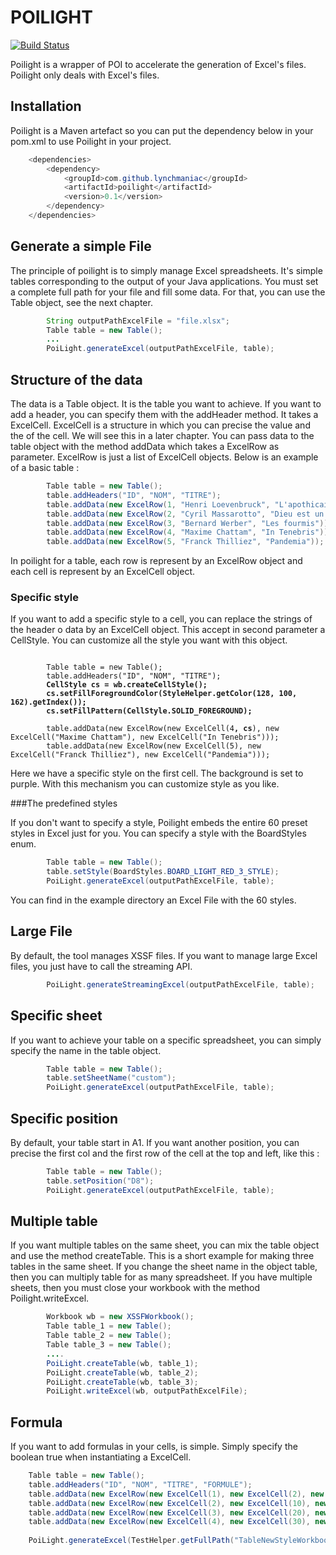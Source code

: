 # POILIGHT
[![Build Status](https://travis-ci.org/lynchmaniac/poilight.svg?branch=master)](https://travis-ci.org/lynchmaniac/poilight)

Poilight is a wrapper of POI to accelerate the generation of Excel's files. Poilight only deals with Excel's files.

## Installation

Poilight is a Maven artefact so you can put the dependency below in your pom.xml to use Poilight in your project.

```java
  	<dependencies>
		<dependency>
			<groupId>com.github.lynchmaniac</groupId>
			<artifactId>poilight</artifactId>
			<version>0.1</version>
		</dependency>
	</dependencies>
```

## Generate a simple File

The principle of poilight is to simply manage Excel spreadsheets. It's simple tables corresponding to the output of your Java applications. You must set a complete full path for your file and fill some data. For that, you can use the Table object, see the next chapter.

```java
		String outputPathExcelFile = "file.xlsx";
		Table table = new Table();
		...
		PoiLight.generateExcel(outputPathExcelFile, table);
```

## Structure of the data

The data is a Table object. It is the table you want to achieve. If you want to add a header, you can specify them with the addHeader method. It takes a ExcelCell. ExcelCell is a structure in which you can precise the value and the of the cell. We will see this in a later chapter.
You can pass data to the table object with the method addData which takes a ExcelRow as parameter. ExcelRow is just a list of ExcelCell objects.
Below is an example of a basic table :

```java
		Table table = new Table();
		table.addHeaders("ID", "NOM", "TITRE");
		table.addData(new ExcelRow(1, "Henri Loevenbruck", "L'apothicaire"));
		table.addData(new ExcelRow(2, "Cyril Massarotto", "Dieu est un pote à moi"));
		table.addData(new ExcelRow(3, "Bernard Werber", "Les fourmis"));
		table.addData(new ExcelRow(4, "Maxime Chattam", "In Tenebris"));
		table.addData(new ExcelRow(5, "Franck Thilliez", "Pandemia"));

```

In poilight for a table, each row is represent by an ExcelRow object and each cell is represent by an ExcelCell object.


### Specific style

If you want to add a specific style to a cell, you can replace the strings of the header o data by an ExcelCell object. This accept in second parameter a CellStyle.
You can customize all the style you want with this object.

<pre><code>
		Table table = new Table();
		table.addHeaders("ID", "NOM", "TITRE");
		<b>CellStyle cs = wb.createCellStyle();</b>
		<b>cs.setFillForegroundColor(StyleHelper.getColor(128, 100, 162).getIndex());</b>
		<b>cs.setFillPattern(CellStyle.SOLID_FOREGROUND);</b>

		table.addData(new ExcelRow(new ExcelCell(4<b>, cs</b>), new ExcelCell("Maxime Chattam"), new ExcelCell("In Tenebris")));
		table.addData(new ExcelRow(new ExcelCell(5), new ExcelCell("Franck Thilliez"), new ExcelCell("Pandemia")));
</code></pre>
Here we have a specific style on the first cell. The background is set to purple. With this mechanism you can customize style as you like.

###The predefined styles

If you don't want to specify a style, Poilight embeds the entire 60 preset styles in Excel just for you. You can specify a style with the BoardStyles enum.

```java
		Table table = new Table();
		table.setStyle(BoardStyles.BOARD_LIGHT_RED_3_STYLE);
		PoiLight.generateExcel(outputPathExcelFile, table);
```
You can find in the example directory an Excel File with the 60 styles.


## Large File

By default, the tool manages XSSF files. If you want to manage large Excel files, you just have to call the streaming API.

```java
		PoiLight.generateStreamingExcel(outputPathExcelFile, table);
```



## Specific sheet

If you want to achieve your table on a specific spreadsheet, you can simply specify the name in the table object.

```java
		Table table = new Table();
		table.setSheetName("custom");
		PoiLight.generateExcel(outputPathExcelFile, table);
```

## Specific position

By default, your table start in A1. If you want another position, you can precise the first col and the first row of the cell at the top and left, like this :

```java
		Table table = new Table();
		table.setPosition("D8");
		PoiLight.generateExcel(outputPathExcelFile, table);
```

## Multiple table
If you want multiple tables on the same sheet, you can mix the table object and use the method createTable. This is a short example for making three tables in the same sheet. If you change the sheet name in the object table, then you can multiply table for as many spreadsheet. If you have multiple sheets, then you must close your workbook with the method Poilight.writeExcel.

```java
		Workbook wb = new XSSFWorkbook();
		Table table_1 = new Table();
		Table table_2 = new Table();
		Table table_3 = new Table();
		....
		PoiLight.createTable(wb, table_1);
		PoiLight.createTable(wb, table_2);
		PoiLight.createTable(wb, table_3);
		PoiLight.writeExcel(wb, outputPathExcelFile);
```
## Formula

If you want to add formulas in your cells, is simple. Simply specify the boolean true when instantiating a ExcelCell.
```java
    Table table = new Table();
    table.addHeaders("ID", "NOM", "TITRE", "FORMULE");
    table.addData(new ExcelRow(new ExcelCell(1), new ExcelCell(2), new ExcelCell(3), new ExcelCell("SUM(D5:F5)", true)));
    table.addData(new ExcelRow(new ExcelCell(2), new ExcelCell(10), new ExcelCell(5641), new ExcelCell("SUM(D6:F6)", true)));
    table.addData(new ExcelRow(new ExcelCell(3), new ExcelCell(20), new ExcelCell(654), new ExcelCell("SUM(D7:F7)", true)));
    table.addData(new ExcelRow(new ExcelCell(4), new ExcelCell(30), new ExcelCell(43), new ExcelCell("SUM(D8:F8)", true)));
    
    PoiLight.generateExcel(TestHelper.getFullPath("TableNewStyleWorkbook.xlsx"), table);
```
